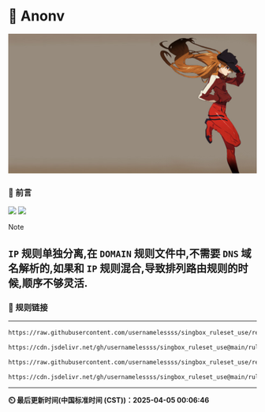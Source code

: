 
# 🧸 Anonv
![](https://raw.githubusercontent.com/usernamelessss/picture-bed/main/images/202504042256831.jpg)
### 📣 前言
![](https://shields.io/badge/-移除重复规则-ff69b4) ![](https://shields.io/badge/-IP&nbsp;规则单独存放不与&nbsp;DOMAIN&nbsp;等混合-green)
> [!NOTE]
**`IP` 规则单独分离,在 `DOMAIN` 规则文件中,不需要 `DNS` 域名解析的,如果和 `IP` 规则混合,导致排列路由规则的时候,顺序不够灵活.**
---

###  🔗 规则链接
---

```url
https://raw.githubusercontent.com/usernamelessss/singbox_ruleset_use/refs/heads/main/rule/Anonv/Anonv_No_IP.json
```

```url
https://cdn.jsdelivr.net/gh/usernamelessss/singbox_ruleset_use@main/rule/Anonv/Anonv_No_IP.json
```

```url
https://raw.githubusercontent.com/usernamelessss/singbox_ruleset_use/refs/heads/main/rule/Anonv/Anonv_No_IP.srs
```

```url
https://cdn.jsdelivr.net/gh/usernamelessss/singbox_ruleset_use@main/rule/Anonv/Anonv_No_IP.srs
```

---
**⏲️ 最后更新时间(中国标准时间 (CST))：2025-04-05 00:06:46**
